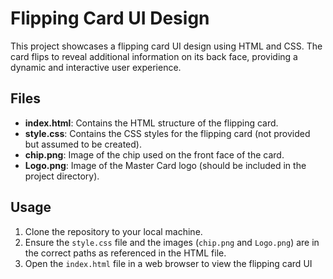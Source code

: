 # Flipping Card UI Design

This project showcases a flipping card UI design using HTML and CSS. The card flips to reveal additional information on its back face, providing a dynamic and interactive user experience.

## Files

- **index.html**: Contains the HTML structure of the flipping card.
- **style.css**: Contains the CSS styles for the flipping card (not provided but assumed to be created).
- **chip.png**: Image of the chip used on the front face of the card.
- **Logo.png**: Image of the Master Card logo (should be included in the project directory).

## Usage

1. Clone the repository to your local machine.
2. Ensure the `style.css` file and the images (`chip.png` and `Logo.png`) are in the correct paths as referenced in the HTML file.
3. Open the `index.html` file in a web browser to view the flipping card UI
   
